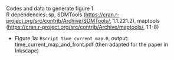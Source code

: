 Codes and data to generate figure 1  
R dependencies: sp, SDMTools (https://cran.r-project.org/src/contrib/Archive/SDMTools/, 1.1.221.2), maptools (https://cran.r-project.org/src/contrib/Archive/maptools/, 1.1-8)

- Figure 1a: `Rscript time_current_map.R`, output: time_current_map_and_front.pdf (then adapted for the paper in Inkscape)
